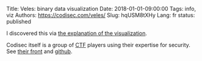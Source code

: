 Title: Veles: binary data visualization
Date: 2018-01-01-09:00:00
Tags: info, viz
Authors: https://codisec.com/veles/
Slug: hqUSM8tXHy
Lang: fr
status: published

I discovered this via [the explanation of the visualization](https://codisec.com/binary-visualization-explained/).

Codisec itself is a group of [CTF](http://www.cipher-ctf.org/CaptureTheFlag.php)
players using their expertise for security.
See [their front](https://codisec.com/) and [github](https://github.com/codilime/veles).
